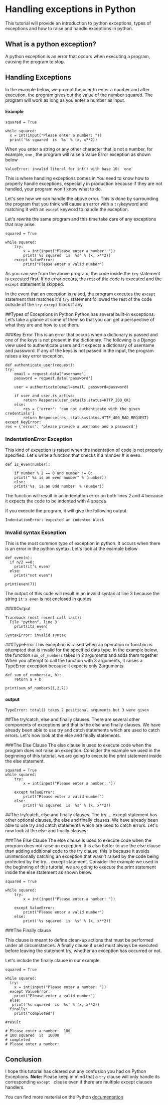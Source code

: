 # Handling exceptions in Python
This tutorial will provide an introduction to python exceptions, types of exceptions and how to raise and handle exceptions in python.

## What is a python exception?
A python exception is an error that occurs when executing a program, causing the program to stop. 

## Handling Exceptions
In the example below, we prompt the user to enter a number and after execution, the program gives out the value of the number squared.  The program will work as long as you enter a number as input.

#### Example

    squared = True

    while squared:
      x = int(input("Please enter a number: "))
      print('%s squared  is  %s' % (x, x**2))

When you enter a string or any other character that is not a number, for example, ```one``` , the program will raise a Value Error exception as shown below


    ValueError: invalid literal for int() with base 10: 'one'

This is where handling exceptions comes in.You need to know how to properly handle exceptions, especially in production because if they are not handled, your program won't know what to do.

Let's see how we can handle the above error. This is done by surrounding the program that you think will cause an error with a ``try``keyword and matching it with an ``except`` keyword to handle the exception.

Let's rewrite the same program and this time take care of any exceptions that may arise.

    squared = True

    while squared:
        try:
            x = int(input("Please enter a number: "))
            print('%s squared  is  %s' % (x, x**2))
        except ValueError:
            print("Please enter a valid number")

As you can see from the above program, the code inside the ``try`` statement is executed first. If no error occurs,  the rest of the code is executed and the ``except`` statement is skipped.

In the event that an exception is raised, the program executes the ``except`` statement that matches it's ``try`` statement followed the rest of the code outside of the ``try except`` block if any.

##Types of Exceptions in Python
Python has several built-in exceptions. Let’s take a glance at some of them so that you can get a perspective of what they are and how to use them.

###Key Error
This is an error that occurs when a dictionary is passed and one of the keys is not present in the dictionary.
The following is a Django view used to authenticate users and it expects a dictionary of username and password. If any of the keys is not passed in the input, the program raises a key error exception.

    


    def authenticate_user(request):
    try:
        email = request.data['username']
        password = request.data['password']

        user = authenticate(email=email, password=password)

        if user and user.is_active:
            return Response(user_details,status=HTTP_200_OK)
        else:
            res = {'error': 'can not authenticate with the given credentials'}
            return Response(res, status=status.HTTP_400_BAD_REQUEST)
    except KeyError:
    res = {'error': 'please provide a username and a password'}

### IndentationError Exception

This kind of exception is raised when the indentation of code is not properly specified.
Let's write a function that checks if a number # is even.

    def is_even(number):

        if number % 2 == 0 and number != 0:
        print(" %s is an even number" % (number))
        else:
        print('%s  is an Odd number' % (number))


The function will result in an indentation error on both lines 2 and 4 because it expects the code to be indented with 4 spaces 

If you execute the program, it will give the following output.
 
    IndentationError: expected an indented block


### Invalid syntax Exception
This is the most common type of exception in python. It occurs when there is an error in the python syntax.
Let's look at the example below


    def even(n):
      if n/2 ==0:
        print(it’s even)
      else:
        print("not even")
        
    print(even(7))



The output of this code will result in an invalid syntax at line 3 because the string ``it's even``  is not enclosed in quotes

####Output
 
 
    Traceback (most recent call last):
      File "python", line 3
        print(its even)
                   ^
    SyntaxError: invalid syntax


###TypeError
This exception is raised when an operation or function is attempted that is invalid for the specified data type.
In the example below, the function ``sum_of_numbers`` takes in 2 arguments and adds them together
When you attempt to call the function with 3 arguments, it raises a TypeError exception because it expects only 2arguments.

    def sum_of_numbers(a, b):
        return a + b

    print(sum_of_numbers(1,2,7))

#### output

    TypeError: total() takes 2 positional arguments but 3 were given

##The try/catch, else and finally clauses.
There are several other components of exceptions and that is the else and finally clauses.
We have already been able to use try and catch statements which are used to catch errors. Let's now look at the else and finally statements.

###The Else Clause
The else clause is used to execute code when the program does not raise an exception.
Consider the example we used in the beginning of this tutorial, we are going to execute the print statement inside the else statement.

    squared = True
    while squared:
        try:
            x = int(input("Please enter a number: "))

        except ValueError:
            print("Please enter a valid number")
        else:
            print('%s squared  is  %s' % (x, x**2))

##The try/catch, else and finally clauses.
The try … except statement has other optional clauses, the else and finally clauses.
We have already been able to use try and catch statements which are used to catch errors. Let's now look at the else and finally clauses.

###The Else Clause
The else clause is used to execute code when the program does not raise an exception. It is also better to use the else clause than adding additional code to the try clause, this is because it avoids unintentionally catching an exception that wasn’t raised by the code being protected by the try... except statement.
Consider the example we used in the beginning of this tutorial, we are going to execute the print statement inside the else statement as shown below.

    squared = True

    while squared:
        try:
            x = int(input("Please enter a number: "))

        except ValueError:
            print("Please enter a valid number")
        else:
            print('%s squared  is  %s' % (x, x**2))

###The Finally clause

This clause is meant to define clean-up actions that must be performed under all circumstances.
A finally clause if used must always be executed before leaving the statement try, whether an exception has occurred or not.

Let's include the finally clause in our example.

    squared = True

    while squared:
      try:
        x = int(input("Please enter a number: "))
      except ValueError:
        print("Please enter a valid number")
      else:
       print('%s squared  is  %s' % (x, x**2))
      finally:
        print("completed")

    #result

    # Please enter a number:  100
    # 100 squared  is  10000
    # completed
    # Please enter a number:  
      
      
## Conclusion
I hope this tutorial has cleared out any confusion you had on Python Exceptions. 
**Note:**   Please keep in mind that a ```try``` clause will only handle its corresponding ``except `` clause even if there are multiple except clauses handlers.


You can find more material on the Python [documentation](https://docs.) 
